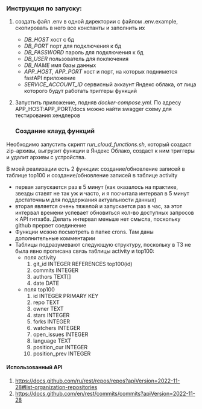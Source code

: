 ### Инструкция по запуску:
1. создать файл .env в одной директории с файлом .env.example, скопировать в него все константы и заполнить их
    - *DB_HOST* хост с бд
    - *DB_PORT* порт для подключения к бд
    - *DB_PASSWORD* пароль для подключения к бд
    - *DB_USER* пользователь для поключения
    - *DB_NAME* имя базы данных
    - *APP_HOST*, *APP_PORT* хост и порт, на которых поднимется fastAPI приложение
    - *SERVICE_ACCOUNT_ID* сервисный аккаунт Яндекс облака, от лица которого будут работать триггеры функций

2. Запустить приложение, подняв *docker-compose.yml*. По адресу APP_HOST:APP_PORT/docs можно найти swagger схему для тестирования хендлеров
   

   ### Создание клауд функций
   
Необходимо запустить скрипт *run_cloud_functions.sh*, который создаст zip-архивы, выгрузит функции в Яндекс Облако, создаст к ним триггеры и удалит архивы с устройства.

В моей реализации есть 2 функции: создание/обновление записей в таблице top100 и  создание/обновление записей в таблице activity
- первая запускается раз в 5 минут (как оказалось на практике, звезды ставят не так уж и часто, и я посчитала интервал в 5 минут достаточным для поддержания актуальности данных)
- вторая является очень тяжелой и запускается раз в час, за этот интервал времени успевает обновиться кол-во доступных запросов к API гитхаба. Делать интервал меньше нет смысла, поскольку github прервет соединение
- Функции можно посмотреть в папке crons. Там даны дополнительные комментарии
- Таблицы подразумевают следующую структуру, поскольку в ТЗ не была явно прописана связь таблицы activity и top100:
    + поля activity
      1. git_id INTEGER REFERENCES top100(id)
      2. commits INTEGER
      3. authors TEXT[]
      4. date DATE
    + поля top100
      1. id INTEGER PRIMARY KEY
      2. repo TEXT
      3. owner TEXT
      4. stars INTEGER
      5. forks INTEGER
      6. watchers INTEGER
      7. open_issues INTEGER
      8. language TEXT
      9. position_cur INTEGER
      10. position_prev INTEGER
      
#### Использованный API
1. https://docs.github.com/ru/rest/repos/repos?apiVersion=2022-11-28#list-organization-repositories
2. https://docs.github.com/en/rest/commits/commits?apiVersion=2022-11-28

